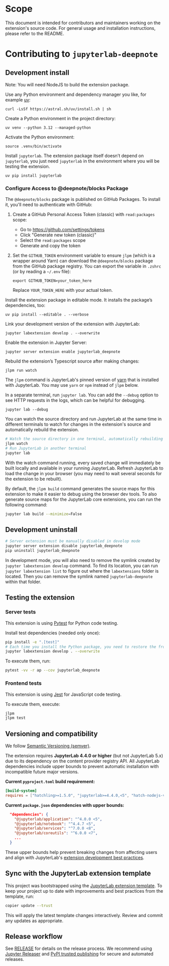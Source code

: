# Scope

This document is intended for contributors and maintainers working on the extension's source code. For general usage and installation instructions, please refer to the README.

# Contributing to `jupyterlab-deepnote`

## Development install

Note: You will need NodeJS to build the extension package.

Use any Python environment and dependency manager you like, for example [uv](https://docs.astral.sh/uv/getting-started/installation/):

```shell
curl -LsSf https://astral.sh/uv/install.sh | sh
```

Create a Python environment in the project directory:

```shell
uv venv --python 3.12 --managed-python
```

Activate the Python environment:

```shell
source .venv/bin/activate
```

Install `jupyterlab`. The extension package itself doesn’t depend on `jupyterlab`, you just need `jupyterlab` in the environment where you will be testing the extension.

```shell
uv pip install jupyterlab
```

### Configure Access to @deepnote/blocks Package

The `@deepnote/blocks` package is published on GitHub Packages. To install it, you'll need to authenticate with GitHub:

1. Create a GitHub Personal Access Token (classic) with `read:packages` scope:
   - Go to https://github.com/settings/tokens
   - Click "Generate new token (classic)"
   - Select the `read:packages` scope
   - Generate and copy the token

2. Set the `GITHUB_TOKEN` environment variable to ensure `jlpm` (which is a wrapper around Yarn) can download the `@deepnote/blocks` package from the GitHub package registry. You can export the variable in `.zshrc` (or by reading a `~/.env` file):
   ```shell
   export GITHUB_TOKEN=your_token_here
   ```
   Replace `YOUR_TOKEN_HERE` with your actual token.

Install the extension package in editable mode. It installs the package’s dependencies, too:

```shell
uv pip install --editable . --verbose
```

Link your development version of the extension with JupyterLab:

```shell
jupyter labextension develop . --overwrite
```

Enable the extension in Jupyter Server:

```shell
jupyter server extension enable jupyterlab_deepnote
```

Rebuild the extension’s Typescript source after making changes:

```shell
jlpm run watch
```

The `jlpm` command is JupyterLab's pinned version of
[yarn](https://yarnpkg.com/) that is installed with JupyterLab. You may use
`yarn` or `npm` instead of `jlpm` below.

In a separate terminal, run `jupyter lab`. You can add the `--debug` option to see HTTP requests in the logs, which can be helpful for debugging.

```shell
jupyter lab --debug
```

You can watch the source directory and run JupyterLab at the same time in different terminals to watch for changes in the extension's source and automatically rebuild the extension.

```bash
# Watch the source directory in one terminal, automatically rebuilding when needed
jlpm watch
# Run JupyterLab in another terminal
jupyter lab
```

With the watch command running, every saved change will immediately be built locally and available in your running JupyterLab. Refresh JupyterLab to load the change in your browser (you may need to wait several seconds for the extension to be rebuilt).

By default, the `jlpm build` command generates the source maps for this extension to make it easier to debug using the browser dev tools. To also generate source maps for the JupyterLab core extensions, you can run the following command:

```bash
jupyter lab build --minimize=False
```

## Development uninstall

```bash
# Server extension must be manually disabled in develop mode
jupyter server extension disable jupyterlab_deepnote
pip uninstall jupyterlab_deepnote
```

In development mode, you will also need to remove the symlink created by `jupyter labextension develop`
command. To find its location, you can run `jupyter labextension list` to figure out where the `labextensions`
folder is located. Then you can remove the symlink named `jupyterlab-deepnote` within that folder.

## Testing the extension

### Server tests

This extension is using [Pytest](https://docs.pytest.org/) for Python code testing.

Install test dependencies (needed only once):

```sh
pip install -e ".[test]"
# Each time you install the Python package, you need to restore the front-end extension link
jupyter labextension develop . --overwrite
```

To execute them, run:

```sh
pytest -vv -r ap --cov jupyterlab_deepnote
```

### Frontend tests

This extension is using [Jest](https://jestjs.io/) for JavaScript code testing.

To execute them, execute:

```sh
jlpm
jlpm test
```

## Versioning and compatibility

We follow [Semantic Versioning (semver)](https://semver.org/).

The extension requires **JupyterLab 4.4.0 or higher** (but not JupyterLab 5.x) due to its dependency on the content provider registry API. All JupyterLab dependencies include upper bounds to prevent automatic installation with incompatible future major versions.

**Current `pyproject.toml` build requirement:**

```toml
[build-system]
requires = ["hatchling>=1.5.0", "jupyterlab>=4.4.0,<5", "hatch-nodejs-version>=0.3.2"]
```

**Current `package.json` dependencies with upper bounds:**

```json
  "dependencies": {
    "@jupyterlab/application": "^4.0.0 <5",
    "@jupyterlab/notebook": "^4.4.7 <5",
    "@jupyterlab/services": "^7.0.0 <8",
    "@jupyterlab/coreutils": "^6.0.0 <7",
    ...
  }
```

These upper bounds help prevent breaking changes from affecting users and align with JupyterLab's [extension development best practices](https://jupyterlab.readthedocs.io/en/stable/extension/extension_dev.html#overview-of-extensions).

## Sync with the JupyterLab extension template

This project was bootstrapped using the [JupyterLab extension template](https://github.com/jupyterlab/extension-template). To keep your project up to date with improvements and best practices from the template, run:

```sh
copier update --trust
```

This will apply the latest template changes interactively. Review and commit any updates as appropriate.

## Release workflow

See [RELEASE](RELEASE.md) for details on the release process. We recommend using [Jupyter Releaser](https://github.com/jupyter-server/jupyter_releaser) and [PyPI trusted publishing](https://docs.pypi.org/trusted-publishers/) for secure and automated releases.
